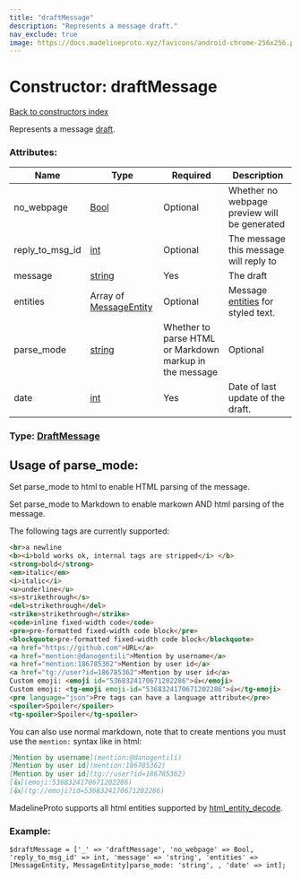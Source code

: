 ```yaml
---
title: "draftMessage"
description: "Represents a message draft."
nav_exclude: true
image: https://docs.madelineproto.xyz/favicons/android-chrome-256x256.png
---
```

# Constructor: draftMessage  
[Back to constructors index](/API_docs/constructors/index.html)



Represents a message [draft](https://core.telegram.org/api/drafts).

### Attributes:

| Name     |    Type       | Required | Description |
|----------|---------------|----------|-------------|
|no\_webpage|[Bool](/API_docs/types/Bool.html) | Optional|Whether no webpage preview will be generated|
|reply\_to\_msg\_id|[int](/API_docs/types/int.html) | Optional|The message this message will reply to|
|message|[string](/API_docs/types/string.html) | Yes|The draft|
|entities|Array of [MessageEntity](/API_docs/types/MessageEntity.html) | Optional|Message [entities](https://core.telegram.org/api/entities) for styled text.|
|parse\_mode| [string](/API_docs/types/string.html) | Whether to parse HTML or Markdown markup in the message| Optional |
|date|[int](/API_docs/types/int.html) | Yes|Date of last update of the draft.|



### Type: [DraftMessage](/API_docs/types/DraftMessage.html)



## Usage of parse_mode:

Set parse_mode to html to enable HTML parsing of the message.  

Set parse_mode to Markdown to enable markown AND html parsing of the message.  

The following tags are currently supported:

```html
<br>a newline
<b><i>bold works ok, internal tags are stripped</i> </b>
<strong>bold</strong>
<em>italic</em>
<i>italic</i>
<u>underline</u>
<s>strikethrough</s>
<del>strikethrough</del>
<strike>strikethrough</strike>
<code>inline fixed-width code</code>
<pre>pre-formatted fixed-width code block</pre>
<blockquote>pre-formatted fixed-width code block</blockquote>
<a href="https://github.com">URL</a>
<a href="mention:@danogentili">Mention by username</a>
<a href="mention:186785362">Mention by user id</a>
<a href="tg://user?id=186785362">Mention by user id</a>
Custom emoji: <emoji id="5368324170671202286">👍</emoji>
Custom emoji: <tg-emoji emoji-id="5368324170671202286">👍</tg-emoji>
<pre language="json">Pre tags can have a language attribute</pre>
<spoiler>Spoiler</spoiler>
<tg-spoiler>Spoiler</tg-spoiler>
```

You can also use normal markdown, note that to create mentions you must use the `mention:` syntax like in html:  

```markdown
[Mention by username](mention:@danogentili)
[Mention by user id](mention:186785362)
[Mention by user id](tg://user?id=186785362)
[👍](emoji:5368324170671202286)
[👍](tg://emoji?id=5368324170671202286)
```

MadelineProto supports all html entities supported by [html_entity_decode](http://php.net/manual/en/function.html-entity-decode.php).
### Example:

```
$draftMessage = ['_' => 'draftMessage', 'no_webpage' => Bool, 'reply_to_msg_id' => int, 'message' => 'string', 'entities' => [MessageEntity, MessageEntity]parse_mode: 'string', , 'date' => int];
```  
